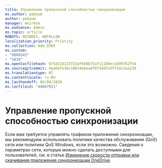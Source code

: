 ```yaml
---
title: Управление пропускной способностью синхронизации
ms.author: pebaum
author: pebaum
manager: mnirkhe
ms.audience: Admin
ms.topic: article
ROBOTS: NOINDEX, NOFOLLOW
localization_priority: Priority
ms.collection: Adm_O365
ms.custom:
- "9000343"
- "5839"
ms.openlocfilehash: 675d218123731df656b75af11189ec1699762f54
ms.sourcegitcommit: 4aa64fe36c18654ebeadf8f34d7a3ff24c3aa230
ms.translationtype: HT
ms.contentlocale: ru-RU
ms.lasthandoff: 06/09/2020
ms.locfileid: "44667911"
---
```

# <a name="control-sync-throughput"></a>Управление пропускной способностью синхронизации

Если вам требуется управлять трафиком приложения синхронизации, мы рекомендуем использовать политики качества обслуживания (QoS) сети или политики QoS Windows, если это возможно. Сведения о параметрах сети, которые можно сделать доступными для пользователей, см. в статье [Изменение скорости отправки или скачивания приложения синхронизации OneDrive](https://support.office.com/article/71cc69da-2371-4981-8cc8-b4558bdda56e).